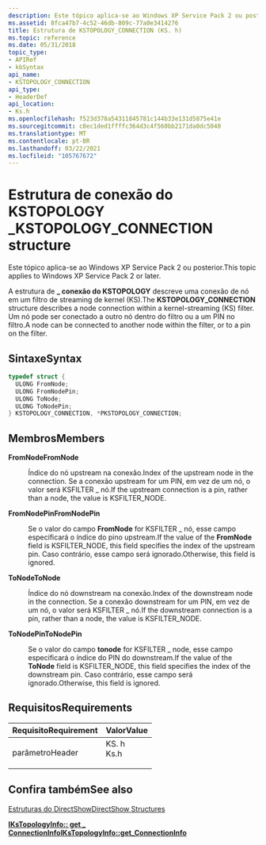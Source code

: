 ```yaml
---
description: Este tópico aplica-se ao Windows XP Service Pack 2 ou posterior. A estrutura de conexão do KSTOPOLOGY \_ descreve uma conexão de nó em um filtro de streaming de kernel (KS). Um nó pode ser conectado a outro nó dentro do filtro ou a um PIN no filtro.
ms.assetid: 8fca47b7-4c52-46db-809c-77a0e3414276
title: Estrutura de KSTOPOLOGY_CONNECTION (KS. h)
ms.topic: reference
ms.date: 05/31/2018
topic_type:
- APIRef
- kbSyntax
api_name:
- KSTOPOLOGY_CONNECTION
api_type:
- HeaderDef
api_location:
- Ks.h
ms.openlocfilehash: f523d378a54311845781c144b33e131d5875e41e
ms.sourcegitcommit: c8ec1ded1ffffc364d3c4f560bb2171da0dc5040
ms.translationtype: MT
ms.contentlocale: pt-BR
ms.lasthandoff: 03/22/2021
ms.locfileid: "105767672"
---
```

# <a name="kstopology_connection-structure"></a><span data-ttu-id="74311-105">Estrutura de conexão do KSTOPOLOGY \_</span><span class="sxs-lookup"><span data-stu-id="74311-105">KSTOPOLOGY\_CONNECTION structure</span></span>

<span data-ttu-id="74311-106">Este tópico aplica-se ao Windows XP Service Pack 2 ou posterior.</span><span class="sxs-lookup"><span data-stu-id="74311-106">This topic applies to Windows XP Service Pack 2 or later.</span></span>

<span data-ttu-id="74311-107">A estrutura de **\_ conexão do KSTOPOLOGY** descreve uma conexão de nó em um filtro de streaming de kernel (KS).</span><span class="sxs-lookup"><span data-stu-id="74311-107">The **KSTOPOLOGY\_CONNECTION** structure describes a node connection within a kernel-streaming (KS) filter.</span></span> <span data-ttu-id="74311-108">Um nó pode ser conectado a outro nó dentro do filtro ou a um PIN no filtro.</span><span class="sxs-lookup"><span data-stu-id="74311-108">A node can be connected to another node within the filter, or to a pin on the filter.</span></span>

## <a name="syntax"></a><span data-ttu-id="74311-109">Sintaxe</span><span class="sxs-lookup"><span data-stu-id="74311-109">Syntax</span></span>


```C++
typedef struct {
  ULONG FromNode;
  ULONG FromNodePin;
  ULONG ToNode;
  ULONG ToNodePin;
} KSTOPOLOGY_CONNECTION, *PKSTOPOLOGY_CONNECTION;
```



## <a name="members"></a><span data-ttu-id="74311-110">Membros</span><span class="sxs-lookup"><span data-stu-id="74311-110">Members</span></span>

<dl> <dt>

<span data-ttu-id="74311-111">**FromNode**</span><span class="sxs-lookup"><span data-stu-id="74311-111">**FromNode**</span></span>
</dt> <dd>

<span data-ttu-id="74311-112">Índice do nó upstream na conexão.</span><span class="sxs-lookup"><span data-stu-id="74311-112">Index of the upstream node in the connection.</span></span> <span data-ttu-id="74311-113">Se a conexão upstream for um PIN, em vez de um nó, o valor será KSFILTER \_ nó.</span><span class="sxs-lookup"><span data-stu-id="74311-113">If the upstream connection is a pin, rather than a node, the value is KSFILTER\_NODE.</span></span>

</dd> <dt>

<span data-ttu-id="74311-114">**FromNodePin**</span><span class="sxs-lookup"><span data-stu-id="74311-114">**FromNodePin**</span></span>
</dt> <dd>

<span data-ttu-id="74311-115">Se o valor do campo **FromNode** for KSFILTER \_ nó, esse campo especificará o índice do pino upstream.</span><span class="sxs-lookup"><span data-stu-id="74311-115">If the value of the **FromNode** field is KSFILTER\_NODE, this field specifies the index of the upstream pin.</span></span> <span data-ttu-id="74311-116">Caso contrário, esse campo será ignorado.</span><span class="sxs-lookup"><span data-stu-id="74311-116">Otherwise, this field is ignored.</span></span>

</dd> <dt>

<span data-ttu-id="74311-117">**ToNode**</span><span class="sxs-lookup"><span data-stu-id="74311-117">**ToNode**</span></span>
</dt> <dd>

<span data-ttu-id="74311-118">Índice do nó downstream na conexão.</span><span class="sxs-lookup"><span data-stu-id="74311-118">Index of the downstream node in the connection.</span></span> <span data-ttu-id="74311-119">Se a conexão downstream for um PIN, em vez de um nó, o valor será KSFILTER \_ nó.</span><span class="sxs-lookup"><span data-stu-id="74311-119">If the downstream connection is a pin, rather than a node, the value is KSFILTER\_NODE.</span></span>

</dd> <dt>

<span data-ttu-id="74311-120">**ToNodePin**</span><span class="sxs-lookup"><span data-stu-id="74311-120">**ToNodePin**</span></span>
</dt> <dd>

<span data-ttu-id="74311-121">Se o valor do campo **tonode** for KSFILTER \_ node, esse campo especificará o índice do PIN do downstream.</span><span class="sxs-lookup"><span data-stu-id="74311-121">If the value of the **ToNode** field is KSFILTER\_NODE, this field specifies the index of the downstream pin.</span></span> <span data-ttu-id="74311-122">Caso contrário, esse campo será ignorado.</span><span class="sxs-lookup"><span data-stu-id="74311-122">Otherwise, this field is ignored.</span></span>

</dd> </dl>

## <a name="requirements"></a><span data-ttu-id="74311-123">Requisitos</span><span class="sxs-lookup"><span data-stu-id="74311-123">Requirements</span></span>



| <span data-ttu-id="74311-124">Requisito</span><span class="sxs-lookup"><span data-stu-id="74311-124">Requirement</span></span> | <span data-ttu-id="74311-125">Valor</span><span class="sxs-lookup"><span data-stu-id="74311-125">Value</span></span> |
|-------------------|---------------------------------------------------------------------------------|
| <span data-ttu-id="74311-126">parâmetro</span><span class="sxs-lookup"><span data-stu-id="74311-126">Header</span></span><br/> | <dl> <span data-ttu-id="74311-127"><dt>KS. h</dt></span><span class="sxs-lookup"><span data-stu-id="74311-127"><dt>Ks.h</dt></span></span> </dl> |



## <a name="see-also"></a><span data-ttu-id="74311-128">Confira também</span><span class="sxs-lookup"><span data-stu-id="74311-128">See also</span></span>

<dl> <dt>

[<span data-ttu-id="74311-129">Estruturas do DirectShow</span><span class="sxs-lookup"><span data-stu-id="74311-129">DirectShow Structures</span></span>](directshow-structures.md)
</dt> <dt>

[<span data-ttu-id="74311-130">**IKsTopologyInfo:: get \_ ConnectionInfo**</span><span class="sxs-lookup"><span data-stu-id="74311-130">**IKsTopologyInfo::get\_ConnectionInfo**</span></span>](/previous-versions/windows/desktop/api/Vidcap/nf-vidcap-ikstopologyinfo-get_connectioninfo)
</dt> </dl>

 

 




